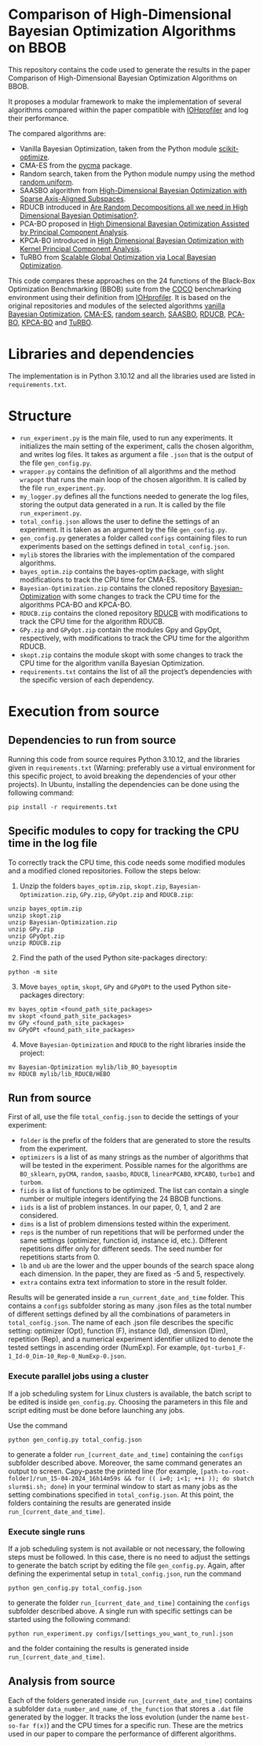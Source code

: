 # Comparison of High-Dimensional Bayesian Optimization Algorithms on BBOB
This repository contains the code used to generate the results in the paper Comparison of High-Dimensional Bayesian Optimization Algorithms on BBOB.

It proposes a modular framework to make the implementation of several algorithms compared within the paper compatible
with [IOHprofiler](https://iohprofiler.github.io/) and log their performance.

The compared algorithms are: 
- Vanilla Bayesian Optimization, taken from the Python module [scikit-optimize](https://scikit-optimize.github.io/stable/auto_examples/bayesian-optimization.html).
- CMA-ES from the [pycma](https://github.com/CMA-ES/pycma) package.
- Random search, taken from the Python module numpy using the method [random.uniform](https://numpy.org/doc/stable/reference/random/generated/numpy.random.uniform.html).
- SAASBO algorithm from [High-Dimensional Bayesian Optimization with Sparse Axis-Aligned Subspaces](https://arxiv.org/pdf/2103.00349.pdf).
- RDUCB introduced in [Are Random Decompositions all we need in High Dimensional Bayesian Optimisation?](https://arxiv.org/abs/2301.12844).
- PCA-BO proposed in [High Dimensional Bayesian Optimization Assisted by Principal Component Analysis](https://arxiv.org/pdf/2007.00925.pdf).
- KPCA-BO introduced in [High Dimensional Bayesian Optimization with Kernel Principal Component Analysis](https://arxiv.org/pdf/2204.13753.pdf).
- TuRBO from [Scalable Global Optimization via Local Bayesian Optimization](https://proceedings.neurips.cc/paper/2019/file/6c990b7aca7bc7058f5e98ea909e924b-Paper.pdf).

This code compares these approaches on the 24 functions of the Black-Box Optimization Benchmarking (BBOB) suite from the [COCO](https://arxiv.org/pdf/1603.08785.pdf) benchmarking environment using their definition from [IOHprofiler](https://iohprofiler.github.io/). It is based on the original repositories and modules of the selected algorithms [vanilla Bayesian Optimization](https://scikit-optimize.github.io/stable/auto_examples/bayesian-optimization.html), [CMA-ES](https://github.com/CMA-ES/pycma), [random search](https://numpy.org/doc/stable/reference/random/generated/numpy.random.uniform.html), [SAASBO](https://github.com/martinjankowiak/saasbo), [RDUCB](https://github.com/huawei-noah/HEBO/tree/master/RDUCB), [PCA-BO](https://github.com/wangronin/Bayesian-Optimization/tree/KPCA-BO), [KPCA-BO](https://github.com/wangronin/Bayesian-Optimization/tree/KPCA-BO) and [TuRBO](https://github.com/uber-research/TuRBO). 

# Libraries and dependencies

The implementation is in Python 3.10.12 and all the libraries used are listed in `requirements.txt`.

# Structure
- `run_experiment.py` is the main file, used to run any experiments. It initializes the main setting of the experiment, calls the chosen algorithm, and writes log files. It takes as argument a file `.json` that is the output of the file `gen_config.py`.
- `wrapper.py` contains the definition of all algorithms and the method `wrapopt` that runs the main loop of the chosen algorithm. It is called by the file `run_experiment.py`.
- `my_logger.py` defines all the functions needed to generate the log files, storing the output data generated in a run. It is called by the file `run_experiment.py`.
- `total_config.json` allows the user to define the settings of an experiment. It is taken as an argument by the file `gen_config.py`. 
- `gen_config.py` generates a folder called `configs` containing files to run experiments based on the settings defined in `total_config.json`. 
- `mylib` stores the libraries with the implementation of the compared algorithms.
- `bayes_optim.zip` contains the bayes-optim package, with slight modifications to track the CPU time for CMA-ES.
- `Bayesian-Optimization.zip` contains the cloned repository [Bayesian-Optimization](https://github.com/wangronin/Bayesian-Optimization/tree/KPCA-BO) with some changes to track the CPU time for the algorithms PCA-BO and KPCA-BO.
- `RDUCB.zip` contains the cloned repository [RDUCB](https://github.com/huawei-noah/HEBO/tree/master/RDUCB) with modifications to track the CPU time for the algorithm RDUCB.
- `GPy.zip` and `GPyOpt.zip` contain the modules Gpy and GpyOpt, respectively, with modifications to track the CPU time for the algorithm RDUCB.
- `skopt.zip` contains the module skopt with some changes to track the CPU time for the algorithm vanilla Bayesian Optimization.
- `requirements.txt` contains the list of all the project’s dependencies with the specific version of each dependency.

# Execution from source
## Dependencies to run from source

Running this code from source requires Python 3.10.12, and the libraries given in `requirements.txt` (Warning: preferably use a virtual environment for this specific project, to avoid breaking the dependencies of your other projects). In Ubuntu, installing the dependencies can be done using the following command:

```
pip install -r requirements.txt
```

## Specific modules to copy for tracking the CPU time in the log file
To correctly track the CPU time, this code needs some modified modules and a modified cloned repositories. Follow the steps below:

1. Unzip the folders `bayes_optim.zip`, `skopt.zip`, `Bayesian-Optimization.zip`, `GPy.zip`, `GPyOpt.zip` and `RDUCB.zip`:
```
unzip bayes_optim.zip
unzip skopt.zip
unzip Bayesian-Optimization.zip
unzip GPy.zip
unzip GPyOpt.zip
unzip RDUCB.zip
```
2. Find the path of the used Python site-packages directory:
```
python -m site
```
3. Move `bayes_optim`, `skopt`, `GPy` and `GPyOPt` to the used Python site-packages directory:
```
mv bayes_optim <found_path_site_packages>
mv skopt <found_path_site_packages>
mv GPy <found_path_site_packages>
mv GPyOPt <found_path_site_packages>
```
4. Move `Bayesian-Optimization` and `RDUCB` to the right libraries inside the project:
```
mv Bayesian-Optimization mylib/lib_BO_bayesoptim
mv RDUCB mylib/lib_RDUCB/HEBO
```
## Run from source
First of all, use the file `total_config.json` to decide the settings of your experiment: 
- `folder` is the prefix of the folders that are generated to store the results from the experiment. 
- `optimizers` is a list of as many strings as the number of algorithms that will be tested in the experiment. Possible names for the algorithms are `BO_sklearn`, `pyCMA`, `random`, `saasbo`, `RDUCB`, `linearPCABO`, `KPCABO`, `turbo1` and `turbom`.
- `fiids` is a list of functions to be optimized. The list can contain a single number or multiple integers identifying the 24 BBOB functions.
- `iids` is a list of problem instances. In our paper, 0, 1, and 2 are considered.
- `dims` is a list of problem dimensions tested within the experiment.
- `reps` is the number of run repetitions that will be performed under the same settings (optimizer, function id, instance id, etc.). Different repetitions differ only for different seeds. The seed number for repetitions starts from 0. 
- `lb` and `ub` are the lower and the upper bounds of the search space along each dimension. In the paper, they are fixed as -5 and 5, respectively.
- `extra` contains extra text information to store in the result folder.

Results will be generated inside a `run_current_date_and_time` folder. This contains a `configs` subfolder storing as many .json files as the total number of different settings defined by all the combinations of parameters in `total_config.json`. The name of each .json file describes the specific setting: optimizer (Opt), function (F), instance (Id), dimension (Dim), repetition (Rep), and a numerical experiment identifier utilized to denote the tested settings in ascending order (NumExp). For example, `Opt-turbo1_F-1_Id-0_Dim-10_Rep-0_NumExp-0.json`. 


### Execute parallel jobs using a cluster
If a job scheduling system for Linux clusters is available, the batch script to be edited is inside `gen_config.py`. Choosing the parameters in this file and script editing must be done before launching any jobs.

Use the command
```
python gen_config.py total_config.json
```
to generate a folder `run_[current_date_and_time]` containing the `configs` subfolder described above. Moreover, the same command generates an output to screen. Capy-paste the printed line (for example, `[path-to-root-folder]/run_15-04-2024_16h14m59s && for (( i=0; i<1; ++i )); do sbatch slurm$i.sh; done`) in your terminal window to start as many jobs as the setting combinations specified in `total_config.json`. At this point, the folders containing the results are generated inside `run_[current_date_and_time]`.

### Execute single runs
If a job scheduling system is not available or not necessary, the following steps must be followed. In this case, there is no need to adjust the settings to generate the batch script by editing the file `gen_config.py`. Again, after defining the experimental setup in `total_config.json`, run the command 
```
python gen_config.py total_config.json
```
to generate the folder `run_[current_date_and_time]` containing the `configs` subfolder described above.
A single run with specific settings can be started using the following command:
```
python run_experiment.py configs/[settings_you_want_to_run].json
```
and the folder containing the results is generated inside `run_[current_date_and_time]`.


## Analysis from source
Each of the folders generated inside `run_[current_date_and_time]` contains a subfolder `data_number_and_name_of_the_function` that stores a `.dat` file generated by the logger. It tracks the loss evolution (under the name `best-so-far f(x)`) and the CPU times for a specific run. These are the metrics used in our paper to compare the performance of different algorithms. 
